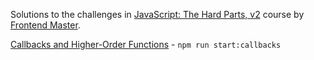 Solutions to the challenges in [JavaScript: The Hard Parts, v2](https://frontendmasters.com/courses/javascript-hard-parts-v2/) course by [Frontend Master](https://frontendmasters.com).

[Callbacks and Higher-Order Functions](./callbacks.md) - `npm run start:callbacks`


